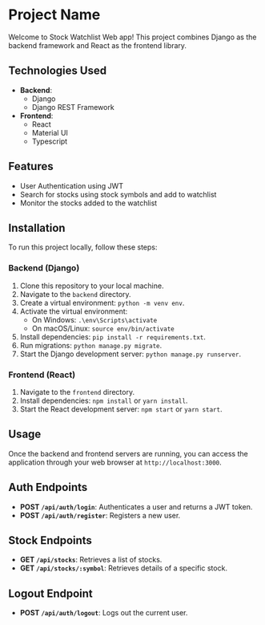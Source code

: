 # Project Name

Welcome to Stock Watchlist Web app! This project combines Django as the backend framework and React as the frontend library.

## Technologies Used

- **Backend**:
  - Django
  - Django REST Framework
- **Frontend**:
  - React
  - Material UI
  - Typescript

## Features

- User Authentication using JWT
- Search for stocks using stock symbols and add to watchlist
- Monitor the stocks added to the watchlist

## Installation

To run this project locally, follow these steps:

### Backend (Django)

1. Clone this repository to your local machine.
2. Navigate to the `backend` directory.
3. Create a virtual environment: `python -m venv env`.
4. Activate the virtual environment:
   - On Windows: `.\env\Scripts\activate`
   - On macOS/Linux: `source env/bin/activate`
5. Install dependencies: `pip install -r requirements.txt`.
6. Run migrations: `python manage.py migrate`.
7. Start the Django development server: `python manage.py runserver`.

### Frontend (React)

1. Navigate to the `frontend` directory.
2. Install dependencies: `npm install` or `yarn install`.
3. Start the React development server: `npm start` or `yarn start`.

## Usage

Once the backend and frontend servers are running, you can access the application through your web browser at `http://localhost:3000`.

## Auth Endpoints

- **POST `/api/auth/login`**: Authenticates a user and returns a JWT token.
- **POST `/api/auth/register`**: Registers a new user.

## Stock Endpoints

- **GET `/api/stocks`**: Retrieves a list of stocks.
- **GET `/api/stocks/:symbol`**: Retrieves details of a specific stock.

## Logout Endpoint

- **POST `/api/auth/logout`**: Logs out the current user.
